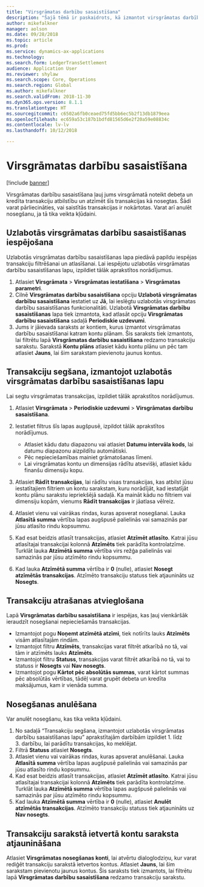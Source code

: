 ```yaml
---
title: "Virsgrāmatas darbību sasaistīšana"
description: "Šajā tēmā ir paskaidrots, kā izmantot virsgrāmatas darbību sasaistīšanas lapu, lai segtu virsgrāmatas transakcijas un anulētu nosegšanu."
author: mikefalkner
manager: aolson
ms.date: 09/28/2018
ms.topic: article
ms.prod: 
ms.service: dynamics-ax-applications
ms.technology: 
ms.search.form: LedgerTransSettlement
audience: Application User
ms.reviewer: shylaw
ms.search.scope: Core, Operations
ms.search.region: Global
ms.author: mikefalkner
ms.search.validFrom: 2018-11-30
ms.dyn365.ops.version: 8.1.1
ms.translationtype: HT
ms.sourcegitcommit: c6502a6fb0ceaed75fd5bb6ec5b2f13db1879eea
ms.openlocfilehash: ec659a53c187b1bdfd81565d6e2f20a59e08834c
ms.contentlocale: lv-lv
ms.lasthandoff: 10/12/2018

---
```


# <a name="ledger-settlements"></a>Virsgrāmatas darbību sasaistīšana

[!include [banner](../includes/banner.md)]

Virsgrāmatas darbību sasaistīšana ļauj jums virsgrāmatā noteikt debeta un kredīta transakciju atbilstību un atzīmēt šīs transakcijas kā nosegtas. Šādi varat pārliecināties, vai saistītās transakcijas ir nokārtotas. Varat arī anulēt nosegšanu, ja tā tika veikta kļūdaini.

## <a name="enable-advanced-ledger-settlements"></a>Uzlabotās virsgrāmatas darbību sasaistīšanas iespējošana

Uzlabotās virsgrāmatas darbību sasaistīšanas lapa piedāvā papildu iespējas transakciju filtrēšanai un atlasīšanai. Lai iespējotu uzlabotās virsgrāmatas darbību sasaistīšanas lapu, izpildiet tālāk aprakstītos norādījumus.

1. Atlasiet **Virsgrāmata** \> **Virsgrāmatas iestatīšana** \> **Virsgrāmatas parametri**. 
2. Cilnē **Virsgrāmatas darbību sasaistīšana** opciju **Uzlabotā virsgrāmatas darbību sasaistīšana** iestatiet uz **Jā**, lai ieslēgtu uzlabotās virsgrāmatas darbību sasaistīšanas funkcionalitāti. Uzlabotā **Virsgrāmatas darbību sasaistīšanas** lapa tiek izmantota, kad atlasāt opciju **Virsgrāmatas darbību sasaistīšana** sadaļā **Periodiskie uzdevumi**. 
3. Jums ir jāievada saraksts ar kontiem, kurus izmantot virsgrāmatas darbību sasaistīšanai katram kontu plānam. Šis saraksts tiek izmantots, lai filtrētu lapā **Virsgrāmatas darbību sasaistīšana** redzamo transakciju sarakstu. Sarakstā **Kontu plāns** atlasiet kādu kontu plānu un pēc tam atlasiet **Jauns**, lai šim sarakstam pievienotu jaunus kontus.

## <a name="settle-transactions-by-using-the-advanced-ledger-settlements-page"></a>Transakciju segšana, izmantojot uzlabotās virsgrāmatas darbību sasaistīšanas lapu

Lai segtu virsgrāmatas transakcijas, izpildiet tālāk aprakstītos norādījumus.

1. Atlasiet **Virsgrāmata** \> **Periodiskie uzdevumi** \> **Virsgrāmatas darbību sasaistīšana**.
2. Iestatiet filtrus šīs lapas augšpusē, izpildot tālāk aprakstītos norādījumus.

    - Atlasiet kādu datu diapazonu vai atlasiet **Datumu intervāla kods**, lai datumu diapazonu aizpildītu automātiski.
    - Pēc nepieciešamības mainiet grāmatošanas līmeni.
    - Lai virsgrāmatas kontu un dimensijas rādītu atsevišķi, atlasiet kādu finanšu dimensiju kopu.

3. Atlasiet **Rādīt transakcijas**, lai rādītu visas transakcijas, kas atbilst jūsu iestatītajiem filtriem un kontu sarakstam, kuru norādījāt, kad iestatījāt kontu plānu sarakstu iepriekšējā sadaļā. Ka maināt kādu no filtriem vai dimensiju kopām, vienums **Rādīt transakcijas** ir jāatlasa vēlreiz.
4. Atlasiet vienu vai vairākas rindas, kuras apsverat nosegšanai. Lauka **Atlasītā summa** vērtība lapas augšpusē palielinās vai samazinās par jūsu atlasīto rindu kopsummu.
5. Kad esat beidzis atlasīt transakcijas, atlasiet **Atzīmēt atlasīto**. Katrai jūsu atlasītajai transakcijai kolonnā **Atzīmēts** tiek parādīta kontrolatzīme. Turklāt lauka **Atzīmētā summa** vērtība virs režģa palielinās vai samazinās par jūsu atzīmēto rindu kopsummu.
6. Kad lauka **Atzīmētā summa** vērtība ir **0** (nulle), atlasiet **Nosegt atzīmētās transakcijas**. Atzīmēto transakciju statuss tiek atjaunināts uz **Nosegts**.

## <a name="make-transactions-easier-to-find"></a>Transakciju atrašanas atvieglošana

Lapā **Virsgrāmatas darbību sasaistīšana** ir iespējas, kas ļauj vienkāršāk ieraudzīt nosegšanai nepieciešamās transakcijas.

- Izmantojot pogu **Noņemt atzīmētā atzīmi**, tiek notīrīts lauks **Atzīmēts** visām atlasītajām rindām.
- Izmantojot filtru **Atzīmēts**, transakcijas varat filtrēt atkarībā no tā, vai tām ir atzīmēts lauks **Atzīmēts**.
- Izmantojot filtru **Statuss**, transakcijas varat filtrēt atkarībā no tā, vai to statuss ir **Nosegts** vai **Nav nosegts**.
- Izmantojot pogu **Kārtot pēc absolūtās summas**, varat kārtot summas pēc absolūtās vērtības, tādēļ varat grupēt debeta un kredīta maksājumus, kam ir vienāda summa.

## <a name="reverse-a-settlement"></a>Nosegšanas anulēšana

Var anulēt nosegšanu, kas tika veikta kļūdaini.

1. No sadaļā “Transakciju segšana, izmantojot uzlabotās virsgrāmatas darbību sasaistīšanas lapu” aprakstītajām darbībām izpildiet 1. līdz 3. darbību, lai parādītu transakcijas, ko meklējat.
2. Filtrā **Statuss** atlasiet **Nosegts**.
3. Atlasiet vienu vai vairākas rindas, kuras apsverat anulēšanai. Lauka **Atlasītā summa** vērtība lapas augšpusē palielinās vai samazinās par jūsu atlasīto rindu kopsummu.
4. Kad esat beidzis atlasīt transakcijas, atlasiet **Atzīmēt atlasīto**. Katrai jūsu atlasītajai transakcijai kolonnā **Atzīmēts** tiek parādīta kontrolatzīme. Turklāt lauka **Atzīmētā summa** vērtība lapas augšpusē palielinās vai samazinās par jūsu atzīmēto rindu kopsummu.
5. Kad lauka **Atzīmētā summa** vērtība ir **0** (nulle), atlasiet **Anulēt atzīmētās transakcijas**. Atzīmēto transakciju statuss tiek atjaunināts uz **Nav nosegts**.

## <a name="update-the-list-of-accounts-that-are-included-in-the-list-of-transactions"></a>Transakciju sarakstā ietvertā kontu saraksta atjaunināšana

Atlasiet **Virsgrāmatas nosegšanas konti**, lai atvērtu dialoglodziņu, kur varat rediģēt transakciju sarakstā ietvertos kontus. Atlasiet **Jauns**, lai šim sarakstam pievienotu jaunus kontus. Šis saraksts tiek izmantots, lai filtrētu lapā **Virsgrāmatas darbību sasaistīšana** redzamo transakciju sarakstu.

